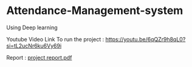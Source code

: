 # Attendance-Management-system
 Using Deep learning

Youtube Video Link To run the project :
     https://youtu.be/6qQZr9h8qL0?si=tL2ucNr6ku6Vy69i

Report :
[project report.pdf](https://github.com/user-attachments/files/18717725/project.report.pdf) 
